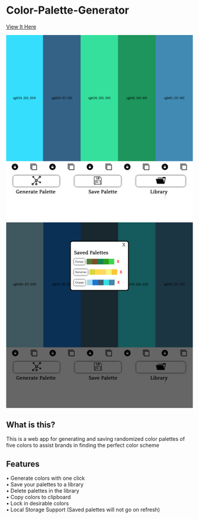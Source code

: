 # Color-Palette-Generator

[View It Here](https://salarc123.github.io/Color-Palette-Generator/)

![Example Image](./Images/example.png)
![Example Image 2](./Images/example2.png)

## What is this?
This is a web app for generating and saving randomized color palettes of five colors to assist brands in finding the perfect color scheme

## Features 
• Generate colors with one click <br />
• Save your palettes to a library <br />
• Delete palettes in the library <br />
• Copy colors to clipboard <br />
• Lock in desirable colors <br />
• Local Storage Support (Saved palettes will not go on refresh)
